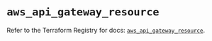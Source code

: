 # `aws_api_gateway_resource`

Refer to the Terraform Registry for docs: [`aws_api_gateway_resource`](https://registry.terraform.io/providers/hashicorp/aws/5.47.0/docs/resources/api_gateway_resource).
